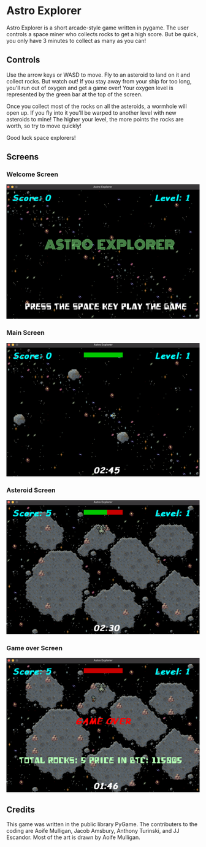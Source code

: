 # Astro Explorer

Astro Explorer is a short arcade-style game written in pygame. The user controls a space miner who collects rocks to get a high score. But be quick, you only have 3 minutes to collect as many as you can!

## Controls

Use the arrow keys or WASD to move. Fly to an asteroid to land on it and collect rocks. But watch out! If you stay away from your ship for too long, you'll run out of oxygen and get a game over! Your oxygen level is represented by the green bar at the top of the screen.

Once you collect most of the rocks on all the asteroids, a wormhole will open up. If you fly into it you'll be warped to another level with new asteroids to mine! The higher your level, the more points the rocks are worth, so try to move quickly!

Good luck space explorers!

## Screens

### Welcome Screen

![welcome](assets/Screenshot/welcome.png)

### Main Screen

![maimn](assets/Screenshot/main.png)

### Asteroid Screen

![asteroid](assets/Screenshot/asteroid.png)

### Game over Screen

![gameover](assets/Screenshot/gameover.png)


## Credits

This game was written in the public library PyGame. The contributers to the coding are Aoife Mulligan, Jacob Amsbury, Anthony Turinski, and JJ Escandor. Most of the art is drawn by Aoife Mulligan.
